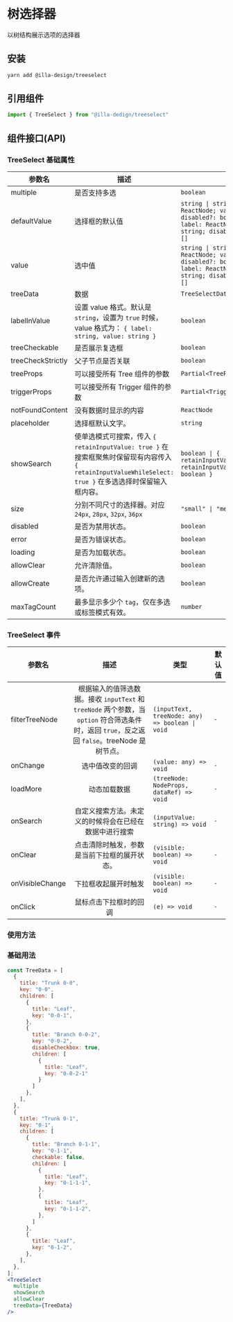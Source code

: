 # 树选择器

以树结构展示选项的选择器

## 安装

```bash
yarn add @illa-design/treeselect
```

## 引用组件

```jsx
import { TreeSelect } from "@illa-dedign/treeselect"
```

## 组件接口(API)

### TreeSelect 基础属性

| 参数名            | 描述                                                         | 类型                                                         | 默认值   |
| ----------------- | ------------------------------------------------------------ | ------------------------------------------------------------ | -------- |
| multiple          | 是否支持多选                                                 | `boolean`                                                    | `-`      |
| defaultValue      | 选择框的默认值                                               | `string \| string[] \| { label: ReactNode; value: string; disabled?: boolean } \| { label: ReactNode; value: string; disabled?: boolean }[]` | `-`      |
| value             | 选中值                                                       | `string \| string[] \| { label: ReactNode; value: string; disabled?: boolean } \| { label: ReactNode; value: string; disabled?: boolean }[]` | `-`      |
| treeData          | 数据                                                         | `TreeSelectDataType[]`                                       | `-`      |
| labelInValue      | 设置 value 格式。默认是 `string`，设置为 `true` 时候，value 格式为： `{ label: string, value: string }` | `boolean`                                                    | `-`      |
| treeCheckable     | 是否展示复选框                                               | `boolean`                                                    | `-`      |
| treeCheckStrictly | 父子节点是否关联                                             | `boolean`                                                    | `-`      |
| treeProps         | 可以接受所有 Tree 组件的参数                                 | `Partial<TreeProps>`                                         | `-`      |
| triggerProps      | 可以接受所有 Trigger 组件的参数                              | `Partial<TriggerProps>`                                      | `-`      |
| notFoundContent   | 没有数据时显示的内容                                         | `ReactNode`                                                  | `-`      |
| placeholder       | 选择框默认文字。                                             | `string`                                                     | `-`      |
| showSearch        | 使单选模式可搜索，传入 `{ retainInputValue: true }` 在搜索框聚焦时保留现有内容传入 `{ retainInputValueWhileSelect: true }` 在多选选择时保留输入框内容。 | `boolean \| { retainInputValue?: boolean; retainInputValueWhileSelect?: boolean }` | `-`      |
| size              | 分别不同尺寸的选择器。对应 `24px`, `28px`, `32px`, `36px`    | `"small" \| "medium" \| "large"`                             | `medium` |
| disabled          | 是否为禁用状态。                                             | `boolean`                                                    | `-`      |
| error             | 是否为错误状态。                                             | `boolean`                                                    | `-`      |
| loading           | 是否为加载状态。                                             | `boolean`                                                    | `-`      |
| allowClear        | 允许清除值。                                                 | `boolean`                                                    | `-`      |
| allowCreate       | 是否允许通过输入创建新的选项。                               | `boolean`                                                    | `-`      |
| maxTagCount       | 最多显示多少个 `tag`，仅在多选或标签模式有效。               | `number`                                                     | `-`      |

### TreeSelect 事件

| 参数名          |                             描述                             | 类型                                            | 默认值 |
| --------------- | :----------------------------------------------------------: | ----------------------------------------------- | ------ |
| filterTreeNode  | 根据输入的值筛选数据。接收 `inputText` 和 `treeNode` 两个参数，当 `option` 符合筛选条件时，返回 `true`，反之返回 `false`。treeNode 是树节点。 | `(inputText, treeNode: any) => boolean \| void` | `-`    |
| onChange        |                       选中值改变的回调                       | `(value: any) => void`                          | `-`    |
| loadMore        |                         动态加载数据                         | `(treeNode: NodeProps, dataRef) => void`        | `-`    |
| onSearch        |    自定义搜索方法。未定义的时候将会在已经在数据中进行搜索    | `(inputValue: string) => void`                  | `-`    |
| onClear         |         点击清除时触发，参数是当前下拉框的展开状态。         | `(visible: boolean) => void`                    | `-`    |
| onVisibleChange |                     下拉框收起展开时触发                     | `(visible: boolean) => void`                    | `-`    |
| onClick         |                    鼠标点击下拉框时的回调                    | `(e) => void`                                   | `-`    |

### 使用方法

### 基础用法

```jsx
const TreeData = [
  {
    title: "Trunk 0-0",
    key: "0-0",
    children: [
      {
        title: "Leaf",
        key: "0-0-1",
      },
      {
        title: "Branch 0-0-2",
        key: "0-0-2",
        disableCheckbox: true,
        children: [
          {
            title: "Leaf",
            key: "0-0-2-1"
          }
        ]
      },
    ],
  },
  {
    title: "Trunk 0-1",
    key: "0-1",
    children: [
      {
        title: "Branch 0-1-1",
        key: "0-1-1",
        checkable: false,
        children: [
          {
            title: "Leaf",
            key: "0-1-1-1",
          },
          {
            title: "Leaf",
            key: "0-1-1-2",
          },
        ]
      },
      {
        title: "Leaf",
        key: "0-1-2",
      },
    ],
  },
];
<TreeSelect
  multiple
  showSearch
  allowClear
  treeData={TreeData}
/>
```

